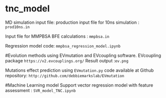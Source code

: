 # tnc_model
MD simulation input file: 
production input file for 10ns simulation : ```prod10ns.in```
 
Input file for MMPBSA BFE calculations : ```mmpbsa.in```

Regression model code: 
```mmpbsa_regression_model.ipynb```

#Evolution methods using EVmutation and EVcoupling software.
EVcoupling package 
```https://v2.evcouplings.org/```
Result output :```ev.png```

Mutations effect prediction using ```EVmutation.py``` code available at
Github repository: ```http://github.com/debbiemarkslab/EVmutation```

#Machine Learning model
Support vector regression model with feature assessment : ```SVR_model_TNC.ipynb```
